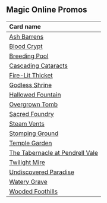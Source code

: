 ## Magic Online Promos

| Card name |
| :-------- |
| [Ash Barrens](https://github.com/mtgenius/uncube/raw/main/cards/magic-online-promos/ash-barrens.png) |
| [Blood Crypt](https://github.com/mtgenius/uncube/raw/main/cards/magic-online-promos/blood-crypt.png) |
| [Breeding Pool](https://github.com/mtgenius/uncube/raw/main/cards/magic-online-promos/breeding-pool.png) |
| [Cascading Cataracts](https://github.com/mtgenius/uncube/raw/main/cards/magic-online-promos/cascading-cataracts.png) |
| [Fire-Lit Thicket](https://github.com/mtgenius/uncube/raw/main/cards/magic-online-promos/fire-lit-thicket.png) |
| [Godless Shrine](https://github.com/mtgenius/uncube/raw/main/cards/magic-online-promos/godless-shrine.png) |
| [Hallowed Fountain](https://github.com/mtgenius/uncube/raw/main/cards/magic-online-promos/hallowed-fountain.png) |
| [Overgrown Tomb](https://github.com/mtgenius/uncube/raw/main/cards/magic-online-promos/overgrown-tomb.png) |
| [Sacred Foundry](https://github.com/mtgenius/uncube/raw/main/cards/magic-online-promos/sacred-foundry.png) |
| [Steam Vents](https://github.com/mtgenius/uncube/raw/main/cards/magic-online-promos/steam-vents.png) |
| [Stomping Ground](https://github.com/mtgenius/uncube/raw/main/cards/magic-online-promos/stomping-ground.png) |
| [Temple Garden](https://github.com/mtgenius/uncube/raw/main/cards/magic-online-promos/temple-garden.png) |
| [The Tabernacle at Pendrell Vale](https://github.com/mtgenius/uncube/raw/main/cards/magic-online-promos/the-tabernacle-at-pendrell-vale.png) |
| [Twilight Mire](https://github.com/mtgenius/uncube/raw/main/cards/magic-online-promos/twilight-mire.png) |
| [Undiscovered Paradise](https://github.com/mtgenius/uncube/raw/main/cards/magic-online-promos/undiscovered-paradise.png) |
| [Watery Grave](https://github.com/mtgenius/uncube/raw/main/cards/magic-online-promos/watery-grave.png) |
| [Wooded Foothills](https://github.com/mtgenius/uncube/raw/main/cards/magic-online-promos/wooded-foothills.png) |
